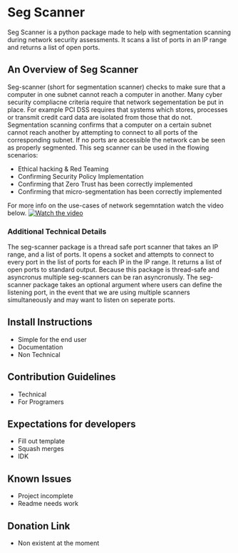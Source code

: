 # Seg Scanner
Seg Scanner is a python package made to help with segmentation scanning during network security assessments. It scans a list of ports in an IP range and returns a list of open ports.

## An Overview of Seg Scanner
Seg-scanner (short for segmentation scanner) checks to make sure that a computer in one subnet cannot reach a computer in another. Many cyber security compliacne criteria require that network segementation be put in place. For example PCI DSS requires that systems which stores, processes or transmit credit card data are isolated from those that do not. Segmentation scanning confirms that a computer on a certain subnet cannot reach another by attempting to connect to all ports of the corresponding subnet. If no ports are accessible the network can be seen as properly segmented. This seg scanner can be used in the flowing scenarios:
- Ethical hacking & Red Teaming
- Confirming Security Policy Implementation
- Confirming that Zero Trust has been correctly implemented
- Confirming that micro-segmentation has been correctly implemented

For more info on the use-cases of network segemntation watch the video below.
[![Watch the video](https://img.youtube.com/vi/ouvqTP3RajU/maxresdefault.jpg)](https://youtu.be/ouvqTP3RajU)

### Additional Technical Details
The seg-scanner package is a thread safe port scanner that takes an IP range, and a list of ports. It opens a socket and attempts to connect to every port in the list of ports for each IP in the IP range. It returns a list of open ports to standard output. Because this package is thread-safe and asyncronus multiple seg-scanners can be ran asyncronusly. The seg-scanner package takes an optional argument where users can define the listening port, in the event that we are using multiple scanners simultaneously and may want to listen on seperate ports. 

## Install Instructions
- Simple for the end user
- Documentation
- Non Technical

## Contribution Guidelines
- Technical
- For Programers
 
## Expectations for developers
- Fill out template 
- Squash merges
- IDK

## Known Issues
- Project incomplete
- Readme needs work

## Donation Link
- Non existent at the moment